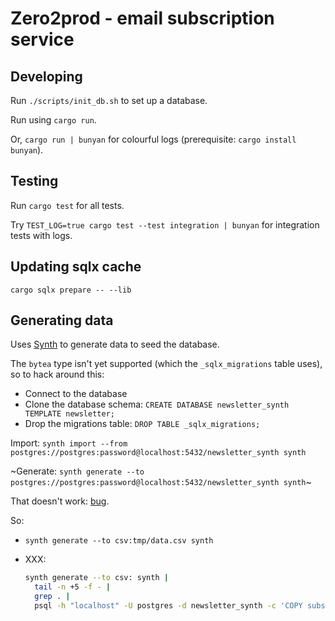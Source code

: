 # Zero2prod - email subscription service

## Developing

Run `./scripts/init_db.sh` to set up a database.

Run using `cargo run`.

Or, `cargo run | bunyan` for colourful logs (prerequisite: `cargo install bunyan`).

## Testing

Run `cargo test` for all tests.

Try `TEST_LOG=true cargo test --test integration | bunyan` for integration tests with logs.

## Updating sqlx cache

`cargo sqlx prepare -- --lib`

## Generating data

Uses [Synth](https://www.getsynth.com/) to generate data to seed the database.

The `bytea` type isn't yet supported (which the `_sqlx_migrations` table uses), so to hack around this:

- Connect to the database
- Clone the database schema: `CREATE DATABASE newsletter_synth TEMPLATE newsletter;`
- Drop the migrations table: `DROP TABLE _sqlx_migrations;`

Import: `synth import --from postgres://postgres:password@localhost:5432/newsletter_synth synth`

~Generate: `synth generate --to postgres://postgres:password@localhost:5432/newsletter_synth synth`~

That doesn't work: [bug](https://github.com/getsynth/synth/issues/270).

So:

- `synth generate --to csv:tmp/data.csv synth`

- XXX:

  ```bash
  synth generate --to csv: synth |
    tail -n +5 -f - |
    grep . |
    psql -h "localhost" -U postgres -d newsletter_synth -c 'COPY subscriptions (email, id, name, subscribed_at) FROM STDIN CSV HEADER'
  ```
